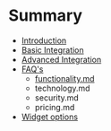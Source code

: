 # Summary

* [Introduction](README.md)
* [Basic Integration](chapter1.md)
* [Advanced Integration](advanced_integration.md)
* [FAQ's](faqs.md)
   * [functionality.md](faq/functionality.md)
   * technology.md
   * security.md
   * pricing.md
* [Widget options](widget_options.md)


